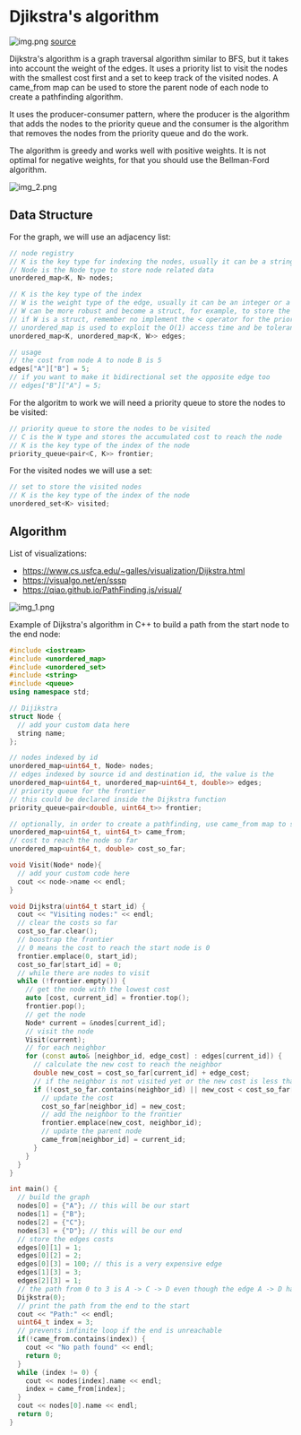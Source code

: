 # Djikstra's algorithm

![img.png](img.png) [source](https://en.wikipedia.org/wiki/Edsger_W._Dijkstra)

Dijkstra's algorithm is a graph traversal algorithm similar to BFS, but it takes into account the weight of the edges. It uses a priority list to visit the nodes with the smallest cost first and a set to keep track of the visited nodes. A came_from map can be used to store the parent node of each node to create a pathfinding algorithm.

It uses the producer-consumer pattern, where the producer is the algorithm that adds the nodes to the priority queue and the consumer is the algorithm that removes the nodes from the priority queue and do the work.

The algorithm is greedy and works well with positive weights. It is not optimal for negative weights, for that you should use the Bellman-Ford algorithm.

![img_2.png](img_2.png)

## Data Structure

For the graph, we will use an adjacency list:

```c++
// node registry
// K is the key type for indexing the nodes, usually it can be a string or an integer
// Node is the Node type to store node related data 
unordered_map<K, N> nodes;

// K is the key type of the index
// W is the weight type of the edge, usually it can be an integer or a float
// W can be more robust and become a struct, for example, to store the weight and the edge name
// if W is a struct, remember no implement the < operator for the priority queue work
// unordered_map is used to exploit the O(1) access time and be tolerant to sparse keys
unordered_map<K, unordered_map<K, W>> edges;

// usage
// the cost from node A to node B is 5
edges["A"]["B"] = 5;
// if you want to make it bidirectional set the opposite edge too
// edges["B"]["A"] = 5;
```

For the algoritm to work we will need a priority queue to store the nodes to be visited:

```c++
// priority queue to store the nodes to be visited
// C is the W type and stores the accumulated cost to reach the node
// K is the key type of the index of the node
priority_queue<pair<C, K>> frontier;
```

For the visited nodes we will use a set:

```c++
// set to store the visited nodes
// K is the key type of the index of the node
unordered_set<K> visited;
```

## Algorithm

List of visualizations:

- https://www.cs.usfca.edu/~galles/visualization/Dijkstra.html
- https://visualgo.net/en/sssp
- https://qiao.github.io/PathFinding.js/visual/

![img_1.png](img_1.png)

Example of Dijkstra's algorithm in C++ to build a path from the start node to the end node:

```c++
#include <iostream>
#include <unordered_map>
#include <unordered_set>
#include <string>
#include <queue>
using namespace std;

// Dijikstra
struct Node {
  // add your custom data here
  string name;
};

// nodes indexed by id
unordered_map<uint64_t, Node> nodes;
// edges indexed by source id and destination id, the value is the
unordered_map<uint64_t, unordered_map<uint64_t, double>> edges;
// priority queue for the frontier
// this could be declared inside the Dijkstra function
priority_queue<pair<double, uint64_t>> frontier;

// optionally, in order to create a pathfinding, use came_from map to store the parent node
unordered_map<uint64_t, uint64_t> came_from;
// cost to reach the node so far
unordered_map<uint64_t, double> cost_so_far;

void Visit(Node* node){
  // add your custom code here
  cout << node->name << endl;
}

void Dijkstra(uint64_t start_id) {
  cout << "Visiting nodes:" << endl;
  // clear the costs so far
  cost_so_far.clear();
  // boostrap the frontier
  // 0 means the cost to reach the start node is 0
  frontier.emplace(0, start_id);
  cost_so_far[start_id] = 0;
  // while there are nodes to visit
  while (!frontier.empty()) {
    // get the node with the lowest cost
    auto [cost, current_id] = frontier.top();
    frontier.pop();
    // get the node
    Node* current = &nodes[current_id];
    // visit the node
    Visit(current);
    // for each neighbor
    for (const auto& [neighbor_id, edge_cost] : edges[current_id]) {
      // calculate the new cost to reach the neighbor
      double new_cost = cost_so_far[current_id] + edge_cost;
      // if the neighbor is not visited yet or the new cost is less than the previous cost
      if (!cost_so_far.contains(neighbor_id) || new_cost < cost_so_far[neighbor_id]) {
        // update the cost
        cost_so_far[neighbor_id] = new_cost;
        // add the neighbor to the frontier
        frontier.emplace(new_cost, neighbor_id);
        // update the parent node
        came_from[neighbor_id] = current_id;
      }
    }
  }
}

int main() {
  // build the graph
  nodes[0] = {"A"}; // this will be our start
  nodes[1] = {"B"};
  nodes[2] = {"C"};
  nodes[3] = {"D"}; // this will be our end
  // store the edges costs
  edges[0][1] = 1;
  edges[0][2] = 2;
  edges[0][3] = 100; // this is a very expensive edge
  edges[1][3] = 3;
  edges[2][3] = 1;
  // the path from 0 to 3 is A -> C -> D even though the edge A -> D have less steps
  Dijkstra(0);
  // print the path from the end to the start
  cout << "Path:" << endl;
  uint64_t index = 3;
  // prevents infinite loop if the end is unreachable
  if(!came_from.contains(index)) {
    cout << "No path found" << endl;
    return 0;
  }
  while (index != 0) {
    cout << nodes[index].name << endl;
    index = came_from[index];
  }
  cout << nodes[0].name << endl;
  return 0;
}
```